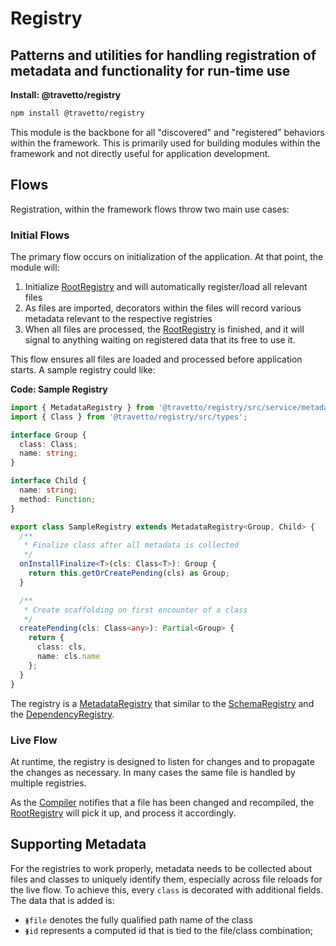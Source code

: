 <!-- This file was generated by the framweork and should not be modified directly -->
<!-- Please modify https://github.com/travetto/travetto/tree/master/module/registry/DOCS.js and execute "npm run docs" to rebuild -->
# Registry
## Patterns and utilities for handling registration of metadata and functionality for run-time use

**Install: @travetto/registry**
```bash
npm install @travetto/registry
```

This module is the backbone for all "discovered" and "registered" behaviors within the framework. This is primarily used for building modules within the framework and not directly useful for application development.

## Flows
Registration, within the framework flows throw two main use cases:

### Initial Flows

The primary flow occurs on initialization of the application. At that point, the module will:

   
   1. Initialize [RootRegistry](https://github.com/travetto/travetto/tree/master/module/registry/src/service/root.ts) and will automatically register/load all relevant files
   1. As files are imported, decorators within the files will record various metadata relevant to the respective registries
   1. When all files are processed, the [RootRegistry](https://github.com/travetto/travetto/tree/master/module/registry/src/service/root.ts) is finished, and it will signal to anything waiting on registered data that its free to use it.

This flow ensures all files are loaded and processed before application starts. A sample registry could like:

**Code: Sample Registry**
```typescript
import { MetadataRegistry } from '@travetto/registry/src/service/metadata';
import { Class } from '@travetto/registry/src/types';

interface Group {
  class: Class;
  name: string;
}

interface Child {
  name: string;
  method: Function;
}

export class SampleRegistry extends MetadataRegistry<Group, Child> {
  /**
   * Finalize class after all metadata is collected
   */
  onInstallFinalize<T>(cls: Class<T>): Group {
    return this.getOrCreatePending(cls) as Group;
  }

  /**
   * Create scaffolding on first encounter of a class
   */
  createPending(cls: Class<any>): Partial<Group> {
    return {
      class: cls,
      name: cls.name
    };
  }
}
```

The registry is a [MetadataRegistry](https://github.com/travetto/travetto/tree/master/module/registry/src/service/metadata.ts#L13) that similar to the [SchemaRegistry](https://github.com/travetto/travetto/tree/master/module/schema/src/service/registry.ts) and the [DependencyRegistry](https://github.com/travetto/travetto/tree/master/module/di/src/registry.ts).

### Live Flow
At runtime, the registry is designed to listen for changes and to propagate the changes as necessary. In many cases the same file is handled by multiple registries.

As the [Compiler](https://github.com/travetto/travetto/tree/master/module/compiler#readme "Node-integration of Typescript Compiler with advanced functionality for detecting changes in classes and methods.") notifies that a file has been changed and recompiled, the [RootRegistry](https://github.com/travetto/travetto/tree/master/module/registry/src/service/root.ts) will pick it up, and process it accordingly.

## Supporting Metadata

For the registries to work properly, metadata needs to be collected about files and classes to uniquely identify them, especially across file reloads for the live flow.  To achieve this, every `class` is decorated with additional fields.  The data that is added is:

   
   *  `ᚕfile` denotes the fully qualified path name of the class
   *  `ᚕid` represents a computed id that is tied to the file/class combination;
